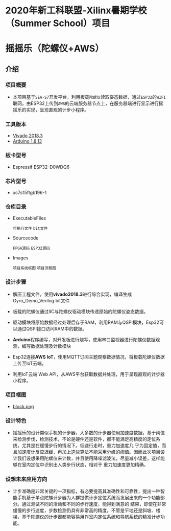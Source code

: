 2020年新工科联盟-Xilinx暑期学校（Summer School）项目
=========
摇摇乐（陀螺仪+AWS）
==================
介绍 
-----
### 项目概要
* 本项目基于`SEA-S7`开发平台，利用板载`陀螺仪`读取姿态数据，通过`ESP32`的`WIFI`联网，由ESP32上传到`AWS`的云端服务器节点上，在服务器端进行显示进行摇摇乐的实现，呈现直观的计步小程序。

### 工具版本
* [Vivado 2018.3](https://china.xilinx.com)
* [Arduino 1.8.13](https://www.arduino.cc/en/Main/Software)

### 板卡型号 
* Espressif ESP32-D0WDQ6

### 芯片型号
* xc7s15ftgb196-1
    
### 仓库目录
* ExecutableFiles

    `可执行文件`  `bit文件`
* Sourcecode

    `FPGA源码`    `ESP32源码` 
* Images

    `项目系统框图`  `项目流程图`
    
### 设计步骤 
* 解压工程文件，使用**vivado2018.3**进行综合实现，编译生成Gyro_Demo_Verilog.bit文件

* 板载的陀螺仪通过IIC与陀螺仪驱动模块传递原始的陀螺仪姿态数据。

* 驱动模块将原始数据经过处理后存于RAM，利用RAM与QSPI模块，Esp32可以通过QSPI接口访问RAM中的数据。

* **Arduino**程序编写，对开发板进行烧写，使用串口监视器进行陀螺仪数据观测，编写数据处理及计数模块

* Esp32连接**AWS IoT**，使用MQTT订阅主题观察数据情况，将板载陀螺仪数据上传至IoT云端。
* 利用IoT云端 Web API，从AWS平台获取数据并处理，用于呈现直观的计步器小程序。
### 项目框图
* [block.png](https://github.com/yyl-2/2020--Xilinx-Summer-School-/blob/master/Images/block.png)

### 设计特色
* 摇摇乐的设计类似手机的计步器，大多数的计步器使用加速度数据，基于阈值来检测步伐，检测技术，不论是硬件还是软件，都不能满足高精度的定位系统，尤其是在缓慢步行的情况下。低速行走时，重力加速度几
乎为固定值，而且加速度计反应迟缓，再加上这些算法不能采用分级的阈值。因而此次项目设计我们设想采用陀螺仪来计数，并且使用降噪滤波法，尽量减小误差，这样能够在室内定位中识别出人类步行状态，相对于
重力加速度更加精确。

### 设想未来应用方向
* 计步准确是非常关键的一项指标，有必要提高其准确性和可靠性，提出一种智能手机基于单点陀螺计步器为人群提供计步定位系统而发展出来的一个功能部分。通过测试不同的活动和不同的步行速度，能得到满意的
结果，即使在非常缓慢的步行速度，步数检测仍具有非常高的精度。不管是平地还是斜坡、楼梯，基于陀螺仪的计步器都能容易用作室内定位系统和导航系统的精准计步功能。




    
